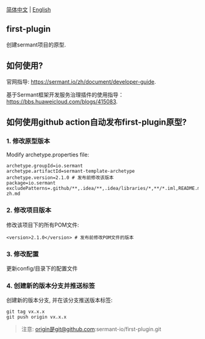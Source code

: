 <div align="left">

[简体中文](README-zh.md) | [English](README.md)
</div>

## first-plugin
创建sermant项目的原型.

## 如何使用?
官网指导: https://sermant.io/zh/document/developer-guide.

基于Sermant框架开发服务治理插件的使用指导： https://bbs.huaweicloud.com/blogs/415083.

## 如何使用github action自动发布first-plugin原型?
### 1. 修改原型版本
Modify archetype.properties file:
```properties
archetype.groupId=io.sermant
archetype.artifactId=sermant-template-archetype
archetype.version=2.1.0 # 发布前修改该版本
package=io.sermant
excludePatterns=.github/**,.idea/**,.idea/libraries/*,**/*.iml,README.md,README-zh.md
```

### 2. 修改项目版本
修改该项目下的所有POM文件:
```
<version>2.1.0</version> # 发布前修改POM文件的版本
```

### 3. 修改配置
更新config/目录下的配置文件

### 4. 创建新的版本分支并推送标签

创建新的版本分支, 并在该分支推送版本标签:
```shell
git tag vx.x.x
git push origin vx.x.x
```
> 注意: origin是git@github.com:sermant-io/first-plugin.git
